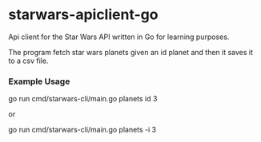 # starwars-apiclient-go
Api client for the Star Wars API written in Go for learning purposes. 


The program fetch star wars planets given an id planet and then it saves it to a csv file. 

### Example Usage
go run cmd/starwars-cli/main.go planets id 3

or

go run cmd/starwars-cli/main.go planets -i 3



